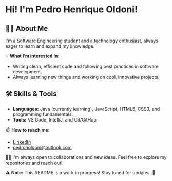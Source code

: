 # Hi! I'm Pedro Henrique Oldoni!

## 👨‍🎓 About Me
I'm a Software Engineering student and a technology enthusiast, always eager to learn and expand my knowledge. 

💡 **What I’m interested in**:
- Writing clean, efficient code and following best practices in software development.
- Always learning new things and working on cool, innovative projects.

## 🛠️ Skills & Tools
- **Languages:** Java (currently learning), JavaScript, HTML5, CSS3, and programming fundamentals.
- **Tools:** VS Code, IntelliJ, and Git/GitHub

📫 **How to reach me:**
- [LinkedIn](https://www.linkedin.com/in/pedro-henrique-oldoni-1b55b2261/)
- pedroholdoni@outlook.com

👨‍💻  I'm always open to collaborations and new ideas. Feel free to explore my repositories and reach out!

⚠️ **Note:** This README is a work in progress! Stay tuned for updates. 🚀

